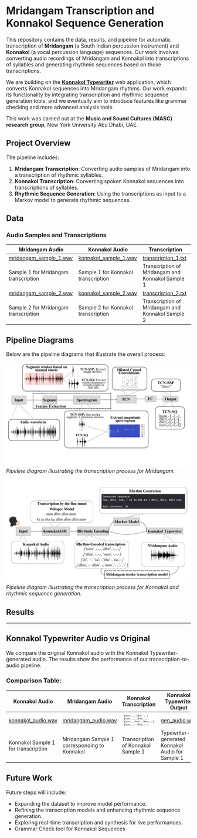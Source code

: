 # Mridangam Transcription and Konnakol Sequence Generation

This repository contains the data, results, and pipeline for automatic transcription of **Mridangam** (a South Indian percussion instrument) and **Konnakol** (a vocal percussion language) sequences. Our work involves converting audio recordings of Mridangam and Konnakol into transcriptions of syllables and generating rhythmic sequences based on those transcriptions.

We are building on the [**Konnakol Typewriter**](https://hatimbenhsain.github.io/konnakol%20app/) web application, which converts Konnakol sequences into Mridangam rhythms. Our work expands its functionality by integrating transcription and rhythmic sequence generation tools, and we eventually aim to introduce features like grammar checking and more advanced analysis tools.

This work was carried out at the **Music and Sound Cultures (MASC) research group**, New York University Abu Dhabi, UAE.


## Project Overview

The pipeline includes:
1. **Mridangam Transcription**: Converting audio samples of Mridangam into a transcription of rhythmic syllables.
2. **Konnakol Transcription**: Converting spoken Konnakol sequences into transcriptions of syllables.
3. **Rhythmic Sequence Generation**: Using the transcriptions as input to a Markov model to generate rhythmic sequences.

## Data

### Audio Samples and Transcriptions

| **Mridangam Audio**                         | **Konnakol Audio**                         | **Transcription**                              |
|---------------------------------------------|-------------------------------------------|------------------------------------------------|
| [mridangam_sample_1.wav](data/audio/mridangam_sample_1.wav) | [konnakol_sample_1.wav](data/audio/konnakol_sample_1.wav) | [transcription_1.txt](data/transcriptions/transcription_1.txt) |
| Sample 1 for Mridangam transcription         | Sample 1 for Konnakol transcription        | Transcription of Mridangam and Konnakol Sample 1 |
| [mridangam_sample_2.wav](data/audio/mridangam_sample_2.wav) | [konnakol_sample_2.wav](data/audio/konnakol_sample_2.wav) | [transcription_2.txt](data/transcriptions/transcription_2.txt) |
| Sample 2 for Mridangam transcription         | Sample 2 for Konnakol transcription        | Transcription of Mridangam and Konnakol Sample 2 |

## Pipeline Diagrams

Below are the pipeline diagrams that illustrate the overall process:

![Pipeline 1](data/images/pipeline_1.png)  
*Pipeline diagram illustrating the transcription process for Mridangam.*

![Pipeline 2](data/images/pipeline_2.png)  
*Pipeline diagram illustrating the transcription process for Konnakol and rhythmic sequence generation.*

## Results

---

## Konnakol Typewriter Audio vs Original
We compare the original Konnakol audio with the Konnakol Typewriter-generated audio. The results show the performance of our transcription-to-audio pipeline.

### Comparison Table:

| **Konnakol Audio**                 | **Mridangam Audio**                          | **Konnakol Transcription**                  | **Konnakol Typewriter Output**               |
|------------------------------------|---------------------------------------------|---------------------------------------------|---------------------------------------------|
| [konnakol_audio.wav](data/audio/konnakol_original.wav) | [mridangam_audio.wav](data/audio/mridangam_original.wav) | ![Transcription Image](data/images/konnakol_transcription_1.png) | [gen_audio.wav](data/audio/typewriter.wav) |
| Konnakol Sample 1 for transcription  | Mridangam Sample 1 corresponding to Konnakol  | Transcription of Konnakol Sample 1           | Typewriter-generated Konnakol Audio for Sample 1 |




## Future Work

Future steps will include:
- Expanding the dataset to improve model performance.
- Refining the transcription models and enhancing rhythmic sequence generation.
- Exploring real-time transcription and synthesis for live performances.
- Grammar Check tool for Konnakol Sequences

